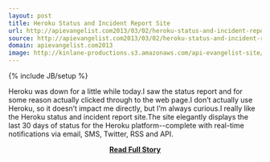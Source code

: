 ```yaml
---
layout: post
title: Heroku Status and Incident Report Site
url: http://apievangelist.com2013/03/02/heroku-status-and-incident-report-site/
source: http://apievangelist.com2013/03/02/heroku-status-and-incident-report-site/
domain: apievangelist.com2013
image: http://kinlane-productions.s3.amazonaws.com/api-evangelist-site/blog/heroku-status-2.png
---
```

{% include JB/setup %}<p>Heroku was down for a little while today.I saw the status report and for some reason actually clicked through to the web page.I don’t actually use Heroku, so it doesn’t impact me directly, but I’m always curious.I really like the Heroku status and incident report site.The site elegantly displays the last 30 days of status for the Heroku platform--complete with real-time notifications via email, SMS, Twitter, RSS and API.</p>
<center><p><a href="http://apievangelist.com2013/03/02/heroku-status-and-incident-report-site/" style='padding:25px; font-sze:18px; font-weight: bold;'>Read Full Story</a></p></center>
